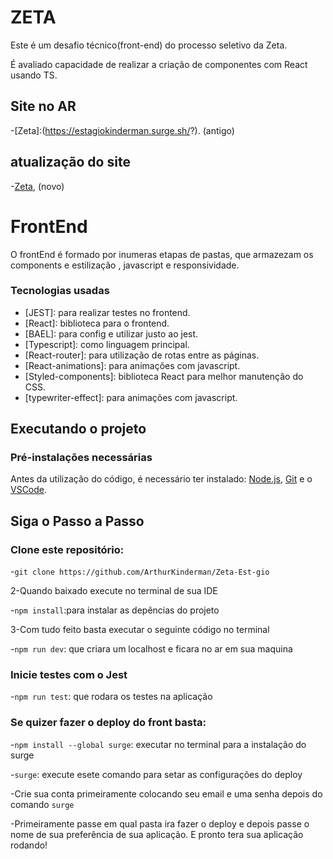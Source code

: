 # ZETA

<p>Este é um desafio técnico(front-end) do processo seletivo da Zeta.</p>
<p>É avaliado capacidade de realizar a criação de componentes com React usando TS.</p>

## Site no AR

-[Zeta]:(https://estagiokinderman.surge.sh/?). (antigo)
## atualização do site
-[Zeta](https://gentle-vacherin-96bd1f.netlify.app/), (novo)
# FrontEnd

O frontEnd é formado por inumeras etapas de pastas, que armazezam os components e estilização , javascript e responsividade. 

### Tecnologias usadas

- [JEST]: para realizar testes no frontend.
- [React]: biblioteca para o frontend.
- [BAEL]: para config e utilizar justo ao jest.
- [Typescript]: como linguagem principal.
- [React-router]: para utilização de rotas entre as páginas.
- [React-animations]: para animações com javascript.
- [Styled-components]: biblioteca React para melhor manutenção do CSS.
- [typewriter-effect]: para animações com javascript.

## Executando o projeto

### Pré-instalações necessárias

Antes da utilização do código, é necessário ter instalado:
[Node.js](https://nodejs.org/en/), [Git](https://git-scm.com) e o [VSCode](https://code.visualstudio.com/).

## Siga o Passo a Passo

### Clone este repositório:

-`git clone https://github.com/ArthurKinderman/Zeta-Est-gio`

2-Quando baixado execute no terminal de sua IDE

-`npm install`:para instalar as depências do projeto

3-Com tudo feito basta executar o seguinte código no terminal

-`npm run dev`: que criara um localhost e ficara no ar em sua maquina

### Inicie testes com o Jest

-`npm run test`: que rodara os testes na aplicação


### Se quizer fazer o deploy do front basta:

-`npm install --global surge`: executar no terminal para a instalação do surge

-`surge`: execute esete comando para setar as configurações do deploy

-Crie sua conta primeiramente colocando seu email e uma senha depois do comando `surge`

-Primeiramente passe em qual pasta ira fazer o deploy e depois passe o nome de sua preferência de sua aplicação. E pronto tera sua aplicação rodando!




